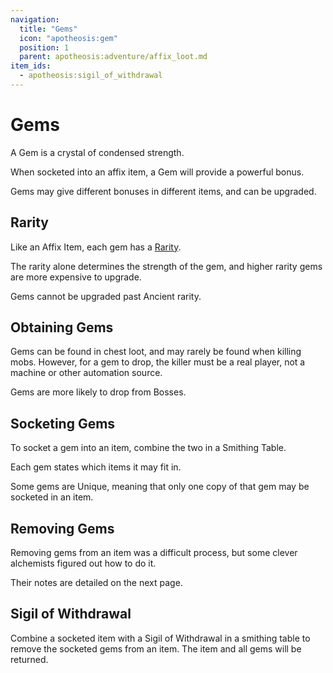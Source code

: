 ```yaml
---
navigation:
  title: "Gems"
  icon: "apotheosis:gem"
  position: 1
  parent: apotheosis:adventure/affix_loot.md
item_ids:
  - apotheosis:sigil_of_withdrawal
---
```


# Gems

A <Color id="blue">Gem</Color> is a crystal of condensed strength.

When socketed into an affix item, a Gem will provide a powerful bonus.

Gems may give different bonuses in different items, and can be upgraded.

## Rarity

Like an Affix Item, each gem has a [Rarity](./rarities.md).

The rarity alone determines the strength of the gem, and higher rarity gems are more expensive to upgrade.

Gems cannot be upgraded past Ancient rarity.

## Obtaining Gems

Gems can be found in chest loot, and may rarely be found when killing mobs. However, for a gem to drop, the killer must be a real player, not a machine or other automation source.

Gems are more likely to drop from Bosses.

## Socketing Gems

To socket a gem into an item, combine the two in a Smithing Table.

Each gem states which items it may fit in.

Some gems are <Color hex="#C73912">Unique</Color>, meaning that only one copy of that gem may be socketed in an item.

## Removing Gems

Removing gems from an item was a difficult process, but some clever alchemists figured out how to do it.

Their notes are detailed on the next page.

## Sigil of Withdrawal

Combine a socketed item with a <Color id="blue">Sigil of Withdrawal</Color> in a smithing table to remove the socketed gems from an item. The item and all gems will be returned.

<Recipe id="apotheosis:sigil_of_withdrawal" />

